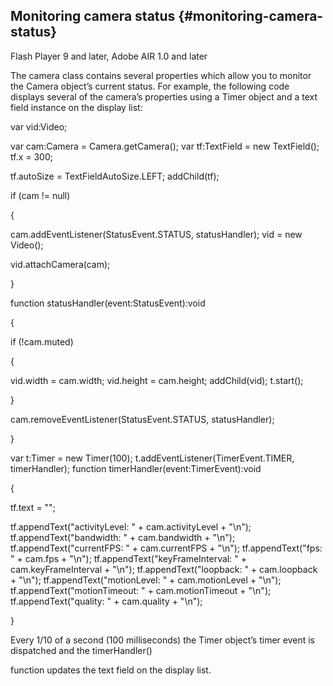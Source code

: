 ## Monitoring camera status {#monitoring-camera-status}

Flash Player 9 and later, Adobe AIR 1.0 and later

The camera class contains several properties which allow you to monitor the Camera object’s current status. For example, the following code displays several of the camera’s properties using a Timer object and a text field instance on the display list:

var vid:Video;

var cam:Camera = Camera.getCamera(); var tf:TextField = new TextField(); tf.x = 300;

tf.autoSize = TextFieldAutoSize.LEFT; addChild(tf);

if (cam != null)

{

cam.addEventListener(StatusEvent.STATUS, statusHandler); vid = new Video();

vid.attachCamera(cam);

}

function statusHandler(event:StatusEvent):void

{

if (!cam.muted)

{

vid.width = cam.width; vid.height = cam.height; addChild(vid); t.start();

}

cam.removeEventListener(StatusEvent.STATUS, statusHandler);

}

var t:Timer = new Timer(100); t.addEventListener(TimerEvent.TIMER, timerHandler); function timerHandler(event:TimerEvent):void

{

tf.text = &quot;&quot;;

tf.appendText(&quot;activityLevel: &quot; + cam.activityLevel + &quot;\n&quot;); tf.appendText(&quot;bandwidth: &quot; + cam.bandwidth + &quot;\n&quot;); tf.appendText(&quot;currentFPS: &quot; + cam.currentFPS + &quot;\n&quot;); tf.appendText(&quot;fps: &quot; + cam.fps + &quot;\n&quot;); tf.appendText(&quot;keyFrameInterval: &quot; + cam.keyFrameInterval + &quot;\n&quot;); tf.appendText(&quot;loopback: &quot; + cam.loopback + &quot;\n&quot;); tf.appendText(&quot;motionLevel: &quot; + cam.motionLevel + &quot;\n&quot;); tf.appendText(&quot;motionTimeout: &quot; + cam.motionTimeout + &quot;\n&quot;); tf.appendText(&quot;quality: &quot; + cam.quality + &quot;\n&quot;);

}

Every 1/10 of a second (100 milliseconds) the Timer object’s timer event is dispatched and the timerHandler()

function updates the text field on the display list.